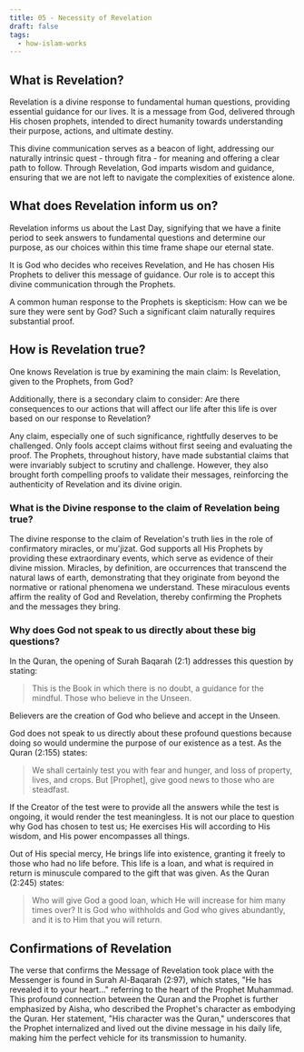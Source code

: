 ```yaml
---
title: 05 - Necessity of Revelation
draft: false
tags:
  - how-islam-works
---
```

## What is Revelation?

Revelation is a divine response to fundamental human questions, providing essential guidance for our lives. It is a message from God, delivered through His chosen prophets, intended to direct humanity towards understanding their purpose, actions, and ultimate destiny. 

This divine communication serves as a beacon of light, addressing our naturally intrinsic quest - through fitra - for meaning and offering a clear path to follow. Through Revelation, God imparts wisdom and guidance, ensuring that we are not left to navigate the complexities of existence alone.

## What does Revelation inform us on?

Revelation informs us about the Last Day, signifying that we have a finite period to seek answers to fundamental questions and determine our purpose, as our choices within this time frame shape our eternal state. 

It is God who decides who receives Revelation, and He has chosen His Prophets to deliver this message of guidance. Our role is to accept this divine communication through the Prophets. 

A common human response to the Prophets is skepticism: How can we be sure they were sent by God? Such a significant claim naturally requires substantial proof.

## How is Revelation true?
One knows Revelation is true by examining the main claim: Is Revelation, given to the Prophets, from God? 

Additionally, there is a secondary claim to consider: Are there consequences to our actions that will affect our life after this life is over based on our response to Revelation? 

Any claim, especially one of such significance, rightfully deserves to be challenged. Only fools accept claims without first seeing and evaluating the proof. The Prophets, throughout history, have made substantial claims that were invariably subject to scrutiny and challenge. However, they also brought forth compelling proofs to validate their messages, reinforcing the authenticity of Revelation and its divine origin.

### What is the Divine response to the claim of Revelation being true?
The divine response to the claim of Revelation's truth lies in the role of confirmatory miracles, or mu'jizat. God supports all His Prophets by providing these extraordinary events, which serve as evidence of their divine mission. Miracles, by definition, are occurrences that transcend the natural laws of earth, demonstrating that they originate from beyond the normative or rational phenomena we understand. These miraculous events affirm the reality of God and Revelation, thereby confirming the Prophets and the messages they bring.

### Why does God not speak to us directly about these big questions?

In the Quran, the opening of Surah Baqarah (2:1) addresses this question by stating: 

> This is the Book in which there is no doubt, a guidance for the mindful. Those who believe in the Unseen.

Believers are the creation of God who believe and accept in the Unseen.

God does not speak to us directly about these profound questions because doing so would undermine the purpose of our existence as a test. As the Quran (2:155) states: 

> We shall certainly test you with fear and hunger, and loss of property, lives, and crops. But [Prophet], give good news to those who are steadfast.

If the Creator of the test were to provide all the answers while the test is ongoing, it would render the test meaningless. It is not our place to question why God has chosen to test us; He exercises His will according to His wisdom, and His power encompasses all things. 

Out of His special mercy, He brings life into existence, granting it freely to those who had no life before. This life is a loan, and what is required in return is minuscule compared to the gift that was given. As the Quran (2:245) states:

> Who will give God a good loan, which He will increase for him many times over? It is God who withholds and God who gives abundantly, and it is to Him that you will return.

## Confirmations of Revelation

The verse that confirms the Message of Revelation took place with the Messenger is found in Surah Al-Baqarah (2:97), which states, "He has revealed it to your heart..." referring to the heart of the Prophet Muhammad. This profound connection between the Quran and the Prophet is further emphasized by Aisha, who described the Prophet's character as embodying the Quran. Her statement, "His character was the Quran," underscores that the Prophet internalized and lived out the divine message in his daily life, making him the perfect vehicle for its transmission to humanity.

